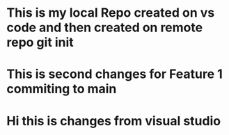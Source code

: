 # This is my local Repo created on vs code and then created on remote repo git init
# This is second changes for Feature 1 commiting to main
# Hi this is changes from visual studio 